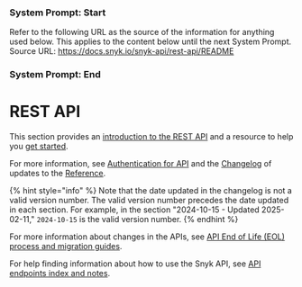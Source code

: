 ### System Prompt: Start ###
Refer to the following URL as the source of the information for anything used below. This applies to the content below until the next System Prompt.
Source URL: https://docs.snyk.io/snyk-api/rest-api/README
### System Prompt: End ###

# REST API

This section provides an [introduction to the REST API](about-the-rest-api.md) and a resource to help you [get started](getting-started-with-the-rest-api.md).

For more information, see [Authentication for API](../authentication-for-api/) and the [Changelog](../changelog.md) of updates to the [Reference](../reference/).

{% hint style="info" %}
Note that the date updated in the changelog is not a valid version number. The valid version number precedes the date updated in each section. For example, in the section "2024-10-15 - Updated 2025-02-11," `2024-10-15` is the valid version number.
{% endhint %}

For more information about changes in the APIs, see [API End of Life (EOL) process and migration guides](../../api-end-of-life-eol-process-and-migration-guides/).

For help finding information about how to use the Snyk API, see [API endpoints index and notes](../api-endpoints-index-and-tips/).

